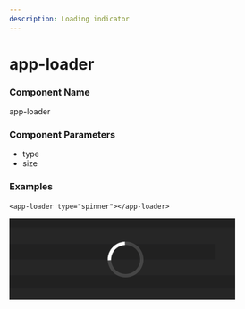 ```yaml
---
description: Loading indicator
---
```


# app-loader

### Component Name

app-loader

### Component Parameters

* type
* size

### Examples

```text
<app-loader type="spinner"></app-loader>
```

![](../../.gitbook/assets/screen-shot-2018-05-07-at-3.17.15-pm.png)

